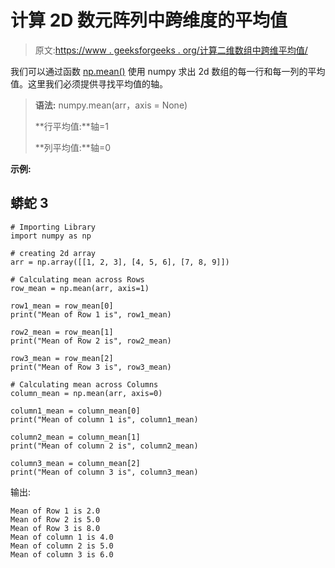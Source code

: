 # 计算 2D 数元阵列中跨维度的平均值

> 原文:[https://www . geeksforgeeks . org/计算二维数组中跨维平均值/](https://www.geeksforgeeks.org/calculate-the-mean-across-dimension-in-a-2d-numpy-array/)

我们可以通过函数 [np.mean()](https://www.geeksforgeeks.org/numpy-mean-in-python/) 使用 numpy 求出 2d 数组的每一行和每一列的平均值。这里我们必须提供寻找平均值的轴。

> **语法:** numpy.mean(arr，axis = None)
> 
> **行平均值:**轴=1
> 
> **列平均值:**轴=0

**示例:**

## 蟒蛇 3

```
# Importing Library
import numpy as np

# creating 2d array
arr = np.array([[1, 2, 3], [4, 5, 6], [7, 8, 9]])

# Calculating mean across Rows
row_mean = np.mean(arr, axis=1)

row1_mean = row_mean[0]
print("Mean of Row 1 is", row1_mean)

row2_mean = row_mean[1]
print("Mean of Row 2 is", row2_mean)

row3_mean = row_mean[2]
print("Mean of Row 3 is", row3_mean)

# Calculating mean across Columns
column_mean = np.mean(arr, axis=0)

column1_mean = column_mean[0]
print("Mean of column 1 is", column1_mean)

column2_mean = column_mean[1]
print("Mean of column 2 is", column2_mean)

column3_mean = column_mean[2]
print("Mean of column 3 is", column3_mean)
```

输出:

```
Mean of Row 1 is 2.0
Mean of Row 2 is 5.0
Mean of Row 3 is 8.0
Mean of column 1 is 4.0
Mean of column 2 is 5.0
Mean of column 3 is 6.0

```